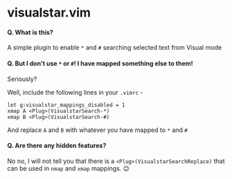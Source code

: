 # visualstar.vim

#### Q. What is this?

A simple plugin to enable `*` and `#` searching selected text from Visual mode

#### Q. But I don't use `*` or `#`! I have mapped something else to them!

Seriously?

Well, include the following lines in your `.vimrc` -
```vim
let g:visualstar_mappings_disabled = 1
xmap A <Plug>(VisualstarSearch-*)
xmap B <Plug>(VisualstarSearch-#)
```
And replace `A` and `B` with whatever you have mapped to `*` and `#`

#### Q. Are there any hidden features?

No no, I will not tell you that there is a `<Plug>(VisualstarSearchReplace)` that can be used in `nmap` and `xmap` mappings. :wink:
